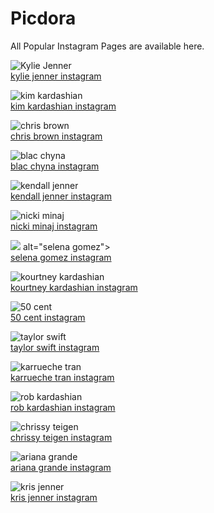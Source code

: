 # Picdora
All Popular Instagram Pages are available here.

<img src="https://scontent.cdninstagram.com/t51.2885-19/s320x320/13557250_154864531590272_284712816_a.jpg" alt="Kylie Jenner"><br/>
<a href="https://www.picdora.com/instagram/kyliejenner">kylie jenner instagram</a>

<img src="https://scontent.cdninstagram.com/t51.2885-19/s320x320/13108741_2006822342876893_1052882414_a.jpg" alt="kim kardashian"><br/>
<a href="https://www.picdora.com/instagram/kimkardashian">kim kardashian instagram</a>

<img src="https://scontent.cdninstagram.com/t51.2885-19/s320x320/14276443_1694996847483971_449289738_a.jpg" alt="chris brown"><br/>
<a href="https://www.picdora.com/instagram/chrisbrownofficial">chris brown instagram</a>

<img src="https://scontent.cdninstagram.com/t51.2885-19/s320x320/14134985_1198750680184956_127300425_a.jpg" alt="blac chyna"><br/>
<a href="https://www.picdora.com/instagram/blacchyna">blac chyna instagram</a>

<img src="https://scontent.cdninstagram.com/t51.2885-19/s320x320/14134951_1065808103503860_1979427572_a.jpg" alt="kendall jenner"><br/>
<a href="https://www.picdora.com/instagram/kendalljenner">kendall jenner instagram</a>

<img src="https://scontent.cdninstagram.com/t51.2885-19/s320x320/14359997_642810962552247_55404714_a.jpg" alt="nicki minaj"><br/>
<a href="https://www.picdora.com/instagram/nickiminaj">nicki minaj instagram</a>

<img src="https://scontent.cdninstagram.com/t51.2885-15/s640x640/sh0.08/e35/13686876_864713720330398_810862158_n.jpg?ig_cache_key=MTMxNTEzNDMxMzE1NDQ3OTcyNg%3D%3D.2"> alt="selena gomez"><br/>
<a href="https://www.picdora.com/instagram/selenagomez">selena gomez instagram</a>

<img src="https://scontent.cdninstagram.com/t51.2885-19/s320x320/12751586_1084640214928275_1112417675_a.jpg" alt="kourtney kardashian"><br/>
<a href="https://www.picdora.com/instagram/kourtneykardash">kourtney kardashian instagram</a>

<img src="https://scontent.cdninstagram.com/l/t51.2885-19/s320x320/13257138_1707106592889445_1767672544_a.jpg" alt="50 cent"><br/>
<a href="https://www.picdora.com/instagram/50cent">50 cent instagram</a>

<img src="https://scontent.cdninstagram.com/t51.2885-19/s320x320/12599210_1266879739993740_674087546_a.jpg" alt="taylor swift"><br/>
<a href="https://www.picdora.com/instagram/taylorswift">taylor swift instagram</a>

<img src="https://scontent.cdninstagram.com/t51.2885-19/s320x320/13703232_1140912499355545_1206967818_a.jpg" alt="karrueche tran"><br/>
<a href="https://www.picdora.com/instagram/karrueche">karrueche tran instagram</a>

<img src="https://scontent.cdninstagram.com/t51.2885-19/s320x320/12552198_162217077481834_212907829_a.jpg" alt="rob kardashian"><br/>
<a href="https://www.picdora.com/instagram/robkardashian">rob kardashian instagram</a>

<img src="https://scontent.cdninstagram.com/t51.2885-19/s320x320/14134625_577960212411719_1003313256_a.jpg" alt="chrissy teigen"><br/>
<a href="https://www.picdora.com/instagram/chrissyteigen">chrissy teigen instagram</a>

<img src="https://scontent.cdninstagram.com/t51.2885-19/s320x320/13768386_287015514987884_2139350680_a.jpg" alt="ariana grande"><br/>
<a href="https://www.picdora.com/instagram/arianagrande">ariana grande instagram</a>

<img src="https://scontent.cdninstagram.com/t51.2885-19/10723790_1558166717804655_760366473_a.jpg" alt="kris jenner"><br/>
<a href="https://www.picdora.com/instagram/krisjenner">kris jenner instagram</a>
